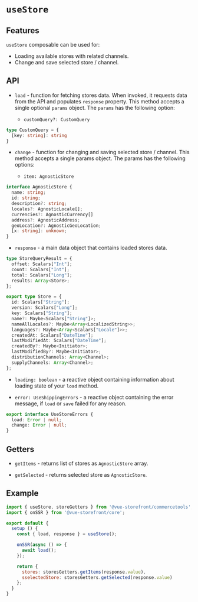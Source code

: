 # `useStore`

## Features

`useStore` composable can be used for:

* Loading available stores with related channels.
* Change and save selected store / channel.

## API

- `load` - function for fetching stores data. When invoked, it requests data from the API and populates `response` property. This method accepts a single optional `params` object. The `params` has the following option:

    - `customQuery?: CustomQuery`
  
```ts
type CustomQuery = {
  [key: string]: string
}
```

- `change` - function for changing and saving selected store / channel. This method accepts a single params object. The params has the following options:

    - `item: AgnosticStore`

```ts
interface AgnosticStore {
  name: string;
  id: string;
  description?: string;
  locales?: AgnosticLocale[];
  currencies?: AgnosticCurrency[]
  address?: AgnosticAddress;
  geoLocation?: AgnosticGeoLocation;
  [x: string]: unknown;
}
```

- `response` - a main data object that contains loaded stores data.

```ts
type StoreQueryResult = {
  offset: Scalars["Int"];
  count: Scalars["Int"];
  total: Scalars["Long"];
  results: Array<Store>;
};

export type Store = {
  id: Scalars["String"];
  version: Scalars["Long"];
  key: Scalars["String"];
  name?: Maybe<Scalars["String"]>;
  nameAllLocales?: Maybe<Array<LocalizedString>>;
  languages?: Maybe<Array<Scalars["Locale"]>>;
  createdAt: Scalars["DateTime"];
  lastModifiedAt: Scalars["DateTime"];
  createdBy?: Maybe<Initiator>;
  lastModifiedBy?: Maybe<Initiator>;
  distributionChannels: Array<Channel>;
  supplyChannels: Array<Channel>;
};
```

- `loading: boolean` - a reactive object containing information about loading state of your `load` method.

- `error: UseShippingErrors` - a reactive object containing the error message, if `load` or `save` failed for any reason.

```ts
export interface UseStoreErrors {
  load: Error | null;
  change: Error | null;
}
```

## Getters

- `getItems` - returns list of stores as `AgnosticStore` array.

- `getSelected` - returns selected store as `AgnosticStore`.

## Example

```js
import { useStore, storeGetters } from '@vue-storefront/commercetools';
import { onSSR } from '@vue-storefront/core';

export default {
  setup () {
    const { load, response } = useStore();

    onSSR(async () => {
      await load();
    });

    return {
      stores: storesGetters.getItems(response.value),
      sselectedStore: storesGetters.getSelected(response.value)
    };
  }
}
```

